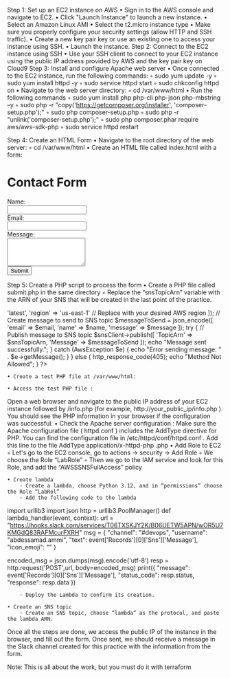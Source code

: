 Step 1: Set up an EC2 instance on AWS
    • Sign in to the AWS console and navigate to EC2.
    • Click "Launch Instance" to launch a new instance.
    • Select an Amazon Linux AMI
    • Select the t2.micro instance type
    • Make sure you properly configure your security settings (allow HTTP and SSH traffic).
    • Create a new key pair key or use an existing one to access your instance using SSH.
    • Launch the instance.
Step 2: Connect to the EC2 instance using SSH
    • Use your SSH client to connect to your EC2 instance using the public IP address provided by AWS and the key pair key on Cloud9
Step 3: Install and configure Apache web server
    • Once connected to the EC2 instance, run the following commands:
        ◦ sudo yum update -y
        ◦ sudo yum install httpd -y
        ◦ sudo service httpd start
        ◦ sudo chkconfig httpd on
    • Navigate to the web server directory:
        ◦ cd /var/www/html
    • Run the following commands
        ◦ sudo yum install php php-cli php-json php-mbstring –y
        ◦ sudo php -r "copy('https://getcomposer.org/installer', 'composer-setup.php');"
        ◦ sudo php composer-setup.php
        ◦ sudo php -r "unlink('composer-setup.php');"
        ◦ sudo php composer.phar require aws/aws-sdk-php
        ◦ sudo service httpd restart

Step 4: Create an HTML Form
    • Navigate to the root directory of the web server:
        ◦ cd /var/www/html
    • Create an HTML file called index.html with a form:

<!DOCTYPE html>
<html lang="en">
<head>
<meta charset="UTF-8">
<meta name="viewport" content="width=device-width, initial-scale=1.0">
<title>Contact Form</title>
</head>
<body>
<h1>Contact Form</h1>
<form action="submit.php" method="POST">
<label for="name">Name:</label><br>
<input type="text" id="name" name="name" required><br>
<label for="email">Email:</label><br>
<input type="email" id="email" name="email" required><br>
<label for="message">Message:</label><br>
<textarea id="message" name="message" rows="4" required></textarea><br>
<input type="submit" value="Submit">
</form>
</body>
</html>




Step 5: Create a PHP script to process the form
    • Create a PHP file called submit.php in the same directory
        ◦ Replace the “snsTopicArn” variable with the ARN of your SNS that will be created in the last point of the practice.



<?php
require 'vendor/autoload.php';
 
use Aws\Sns\SnsClient;
use Aws\Exception\AwsException;
 
if ($_SERVER["REQUEST_METHOD"] == "POST") {
$name = $_POST["name"];
$email = $_POST["email"];
$message = $_POST["message"];
 
// Replace 'your-sns-topic-arn' with the ARN of your SNS topic
$snsTopicArn = 'arn:aws:sns:us-east-1:XXXXXXX:test';
 
// Initialize SNS client
$snsClient = new SnsClient([
'version' => 'latest',
'region' => 'us-east-1' // Replace with your desired AWS region
]);
 
// Create message to send to SNS topic
$messageToSend = json_encode([
'email' => $email,
'name' => $name,
'message' => $message
]);
 
try {
// Publish message to SNS topic
$snsClient->publish([
'TopicArn' => $snsTopicArn,
'Message' => $messageToSend
]);
 
echo "Message sent successfully.";
} catch (AwsException $e) {
echo "Error sending message: " . $e->getMessage();
}
} else {
http_response_code(405);
echo "Method Not Allowed";
}
?>





    • Create a test PHP file at /var/www/html:
<?php phpinfo(); ?>



    • Access the test PHP file :
Open a web browser and navigate to the public IP address of your EC2 instance followed by /info.php (for example, http://your_public_ip/info.php ). You should see the PHP information in your browser if the configuration was successful.
    • Check the Apache server configuration :
Make sure the Apache configuration file ( httpd.conf ) includes the AddType directive for PHP. You can find the configuration file in /etc/httpd/conf/httpd.conf .
Add this line to the file
AddType application/x-httpd-php .php
    • Add Role to EC2
        ◦ Let's go to the EC2 console, go to actions -> security -> Add Role
        ◦ We choose the Role “LabRole”
        ◦ Then we go to the IAM service and look for this Role, and add the “AWSSSNSFullAccess” policy

    • Create lambda
        ◦ Create a lambda, choose Python 3.12, and in “permissions” choose the Role “LabRol”
        ◦ Add the following code to the lambda
import urllib3
import json
http = urllib3.PoolManager()
def lambda_handler(event, context):
url = "https://hooks.slack.com/services/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"
msg = {
"channel": "#devops",
"username": "abdessamad.ammi",
"text": event['Records'][0]['Sns']['Message'],
"icon_emoji": ""
}
    
encoded_msg = json.dumps(msg).encode('utf-8')
resp = http.request('POST',url, body=encoded_msg)
print({
"message": event['Records'][0]['Sns']['Message'],
"status_code": resp.status,
"response": resp.data
})

        ◦ Deploy the Lambda to confirm its creation.

    • Create an SNS topic
        ◦ Create an SNS topic, choose “lambda” as the protocol, and paste the lambda ARN.

Once all the steps are done, we access the public IP of the instance in the browser, and fill out the form. Once sent, we should receive a message in the Slack channel created for this practice with the information from the form.

Note: This is all about the work, but you must do it with terraform
